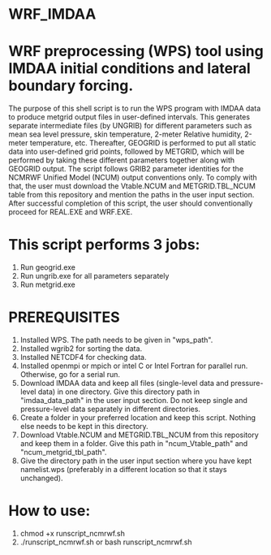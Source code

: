 # WRF_IMDAA
# WRF preprocessing (WPS) tool using IMDAA initial conditions and lateral boundary forcing.

The purpose of this shell script is to run the WPS program with IMDAA data to produce metgrid output files in user-defined intervals. This generates separate intermediate files (by UNGRIB) for different parameters such as mean sea level pressure, skin temperature, 2-meter Relative humidity, 2-meter temperature, etc. Thereafter, GEOGRID is performed to put all static data into user-defined grid points, followed by METGRID, which will be performed by taking these different parameters together along with GEOGRID output. The script follows GRIB2 parameter identities for the NCMRWF Unified Model (NCUM) output conventions only. To comply with that, the user must download the Vtable.NCUM and METGRID.TBL_NCUM table from this repository and mention the paths in the user input section. After successful completion of this script, the user should conventionally proceed for REAL.EXE and WRF.EXE.

# This script performs 3 jobs:
1. Run geogrid.exe
2. Run ungrib.exe for all parameters separately
3. Run metgrid.exe

# PREREQUISITES
1. Installed WPS. The path needs to be given in "wps_path".
2. Installed wgrib2 for sorting the data.
3. Installed NETCDF4 for checking data.
4. Installed openmpi or mpich or intel C or Intel Fortran for parallel run. Otherwise, go for a serial run.
5. Download IMDAA data and keep all files (single-level data and pressure-level data) in one directory. Give this directory path in "imdaa_data_path" in the user input section. Do not keep single and pressure-level data separately in different directories.
6. Create a folder in your preferred location and keep this script. Nothing else needs to be kept in this directory.
7. Download Vtable.NCUM and METGRID.TBL_NCUM from this repository and keep them in a folder. Give this path in "ncum_Vtable_path" and "ncum_metgrid_tbl_path".
8. Give the directory path in the user input section where you have kept namelist.wps (preferably in a different location so that it stays unchanged).

# How to use:
1. chmod +x runscript_ncmrwf.sh
2. ./runscript_ncmrwf.sh or bash runscript_ncmrwf.sh
